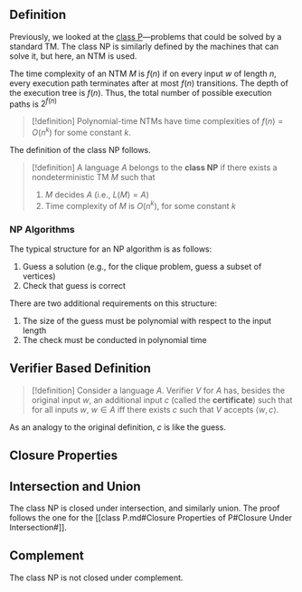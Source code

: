 ## Definition

Previously, we looked at the [class P](The%20Class%20P.md)—problems that could be solved by a standard TM. The class NP is similarly defined by the machines that can solve it, but here, an NTM is used.

The time complexity of an NTM $M$ is $f(n)$ if on every input $w$ of length $n$, every execution path terminates after at most $f(n)$ transitions. The depth of the execution tree is $f(n)$. Thus, the total number of possible execution paths is $2^{f(n)}$

>[!definition]
>Polynomial-time NTMs have time complexities of $f(n)=O(n^k)$ for some constant $k$. 

The definition of the class NP follows.

>[!definition]
>A language $A$ belongs to the **class NP** if there exists a nondeterministic TM $M$ such that
>1. $M$ decides $A$ (i.e., $L(M)=A$)
>2. Time complexity of $M$ is $O(n^k)$, for some constant $k$

### NP Algorithms

The typical structure for an NP algorithm is as follows:
1. Guess a solution (e.g., for the clique problem, guess a subset of vertices)
2. Check that guess is correct

There are two additional requirements on this structure:
1. The size of the guess must be polynomial with respect to the input length
2. The check must be conducted in polynomial time
## Verifier Based Definition

>[!definition]
>Consider a language $A$. Verifier $V$ for $A$ has, besides the original input $w$, an additional input $c$ (called the **certificate**) such that for all inputs $w$, $w\in A$ iff there exists $c$ such that $V$ accepts $\langle w, c\rangle$.

As an analogy to the original definition, $c$ is like the guess.

## Closure Properties

## Intersection and Union

The class NP is closed under intersection, and similarly union. The proof follows the one for the [[class P.md#Closure Properties of P#Closure Under Intersection#]].

## Complement

The class NP is not closed under complement.